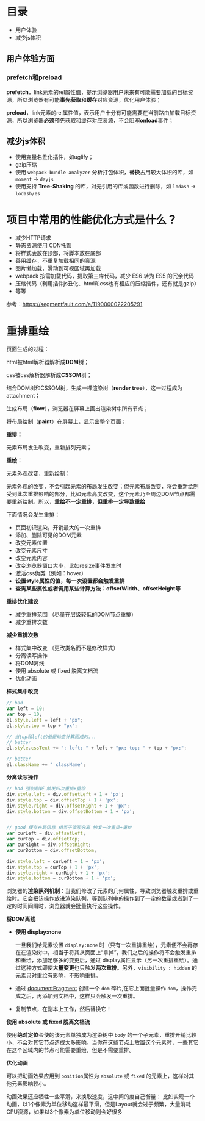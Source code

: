 # 目录

- 用户体验
- 减少js体积

## 用户体验方面

### prefetch和preload

**prefetch**，link元素的rel属性值，提示浏览器用户未来有可能需要加载的目标资源，所以浏览器有可能**事先获取**和**缓存**对应资源，优化用户体验；

**preload**，link元素的rel属性值，表示用户十分有可能需要在当前路由加载目标资源，所以浏览器**必须**预先获取和缓存对应资源，不会阻塞**onload**事件；

## 减少js体积

- 使用变量名丑化插件，如uglify；
- gzip压缩
- 使用 `webpack-bundle-analyzer` 分析打包体积，**替换**占用较大体积的库，如 `moment` -> `dayjs`
- 使用支持 **Tree-Shaking** 的库，对无引用的库或函数进行删除，如 `lodash` -> `lodash/es`

# 项目中常用的性能优化方式是什么？

- 减少HTTP请求
- 静态资源使用 CDN托管
- 将样式表放在顶部，将脚本放在底部
- 善用缓存，不重复加载相同的资源
- 图片懒加载，滑动到可视区域再加载
- webpack 按需加载代码，提取第三库代码，减少 ES6 转为 ES5 的冗余代码
- 压缩代码（利用插件js丑化、html和css也有相应的压缩插件，还有就是gzip）
- 等等

参考：https://segmentfault.com/a/1190000022205291

# 重排重绘

页面生成的过程：

html被html解析器解析成**DOM**树；

css被css解析器解析成**CSSOM**树；

结合DOM树和CSSOM树，生成一棵渲染树（**render tree**），这一过程成为attachment；

生成布局（**flow**），浏览器在屏幕上画出渲染树中所有节点；

将布局绘制（**paint**）在屏幕上，显示出整个页面；

**重排：**

元素布局发生改变，重新排列元素；

**重绘：**

元素外观改变，重新绘制；

元素外观的改变，不会引起元素的布局发生改变；但元素布局改变，将会重新绘制受到此次重排影响的部分，比如元素高度改变，这个元素乃至周边DOM节点都需要重新绘制。所以，**重绘不一定重排，但重排一定导致重绘**

下面情况会发生重排：

- 页面初识渲染，开销最大的一次重排
- 添加、删除可见的DOM元素
- 改变元素位置
- 改变元素尺寸
- 改变元素内容
- 改变浏览器窗口大小，比如resize事件发生时
- 激活css伪类（例如：hover）
- **设置style属性的值，每一次设置都会触发重排**
- **查询某些属性或者调用某些计算方法：offsetWidth、offsetHeight等**

**重排优化建议**

- 减少重排范围 （尽量在层级较低的DOM节点重排）
- 减少重排次数 

**减少重排次数** 

- 样式集中改变 （更改类名而不是修改样式）
- 分离读写操作
- 将DOM离线
- 使用 absolute 或 fixed 脱离文档流
- 优化动画

**样式集中改变** 

```js
// bad
var left = 10;
var top = 10;
el.style.left = left + "px";
el.style.top = top + "px";

// 当top和left的值是动态计算而成时...
// better 
el.style.cssText += "; left: " + left + "px; top: " + top + "px;";

// better
el.className += " className";
```

**分离读写操作**

```js
// bad 强制刷新 触发四次重排+重绘
div.style.left = div.offsetLeft + 1 + 'px';
div.style.top = div.offsetTop + 1 + 'px';
div.style.right = div.offsetRight + 1 + 'px';
div.style.bottom = div.offsetBottom + 1 + 'px';


// good 缓存布局信息 相当于读写分离 触发一次重排+重绘
var curLeft = div.offsetLeft;
var curTop = div.offsetTop;
var curRight = div.offsetRight;
var curBottom = div.offsetBottom;

div.style.left = curLeft + 1 + 'px';
div.style.top = curTop + 1 + 'px';
div.style.right = curRight + 1 + 'px';
div.style.bottom = curBottom + 1 + 'px';
```

浏览器的**渲染队列机制**：当我们修改了元素的几何属性，导致浏览器触发重排或重绘时。它会把该操作放进渲染队列，等到队列中的操作到了一定的数量或者到了一定的时间间隔时，浏览器就会批量执行这些操作。

**将DOM离线**

- **使用 display:none**

  一旦我们给元素设置 `display:none` 时（只有一次重排重绘），元素便不会再存在在渲染树中，相当于将其从页面上“拿掉”，我们之后的操作将不会触发重排和重绘，添加足够多的变更后，通过 display属性显示（另一次重排重绘）。通过这种方式即使**大量变更**也只触发**两次重排**。另外，`visibility : hidden` 的元素只对重绘有影响，不影响重排。

- 通过 [documentFragment](https://link.juejin.cn/?target=https%3A%2F%2Fdeveloper.mozilla.org%2Fzh-CN%2Fdocs%2FWeb%2FAPI%2FDocumentFragment) 创建一个 `dom` 碎片,在它上面批量操作 `dom`，操作完成之后，再添加到文档中，这样只会触发一次重排。

- 复制节点，在副本上工作，然后替换它！

**使用 absolute 或 fixed 脱离文档流**

使用**绝对定位**会使的该元素单独成为渲染树中 `body` 的一个子元素，重排开销比较小，不会对其它节点造成太多影响。当你在这些节点上放置这个元素时，一些其它在这个区域内的节点可能需要重绘，但是不需要重排。

**优化动画**

可以把动画效果应用到 `position`属性为 `absolute` 或 `fixed` 的元素上，这样对其他元素影响较小。

动画效果还应牺牲一些平滑，来换取速度，这中间的度自己衡量： 比如实现一个动画，以1个像素为单位移动这样最平滑，但是Layout就会过于频繁，大量消耗CPU资源，如果以3个像素为单位移动则会好很多
